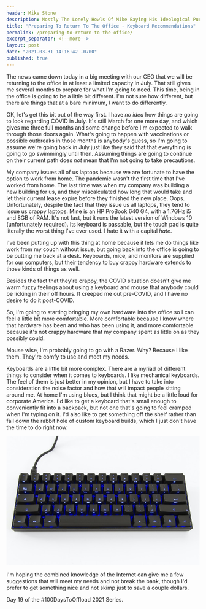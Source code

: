 ```yaml
---
header: Mike Stone
description: Mostly The Lonely Howls Of Mike Baying His Ideological Purity At The Moon
title: "Preparing To Return To The Office - Keyboard Recommendations"
permalink: /preparing-to-return-to-the-office/
excerpt_separator: <!--more-->
layout: post
date: "2021-03-31 14:16:42 -0700"
published: true
---
```


The news came down today in a big meeting with our CEO that we will be returning to the office in at least a limited capacity in July. That still gives me several months to prepare for what I'm going to need. This time, being in the office is going to be a little bit different. I'm not sure how different, but there are things that at a bare minimum, _I_ want to do differently.

<!--more-->

OK, let's get this bit out of the way first. I have _no idea_ how things are going to look regarding COVID in July. It's still March for one more day, and which gives me three full months and some change before I'm expected to walk through those doors again. What's going to happen with vaccinations or possible outbreaks in those months is anybody's guess, so I'm going to assume we're going back in July just like they said that that everything is going to go swimmingly until then. Assuming things are going to continue on their current path does _not_ mean that I'm not going to take precautions.

My company issues all of us laptops because we are fortunate to have the option to work from home. The pandemic wasn't the first time that I've worked from home. The last time was when my company was building a new building for us, and they miscalculated how long that would take and let their current lease expire before they finished the new place. Oops. Unfortunately, despite the fact that they issue us all laptops, they tend to issue us crappy laptops. Mine is an HP ProBook 640 G4, with a 1.7GHz i5 and 8GB of RAM. It's not fast, but it runs the latest version of Windows 10 (unfortunately required). Its keyboard is passable, but the touch pad is quite literally the worst thing I've ever used. I hate it with a capital _hate_.

I've been putting up with this thing at home because it lets me do things like work from my couch without issue, but going back into the office is going to be putting me back at a desk. Keyboards, mice, and monitors are supplied for our computers, but their tendency to buy crappy hardware extends to those kinds of things as well.

Besides the fact that they're crappy, the COVID situation doesn't give me warm fuzzy feelings about using a keyboard and mouse that anybody could be licking in their off hours. It creeped me out pre-COVID, and I have no desire to do it post-COVID.

So, I'm going to starting bringing my own hardware into the office so I can feel a little bit more comfortable. More comfortable because I know where that hardware has been and who has been using it, and more comfortable because it's not crappy hardware that my company spent as little on as they possibly could.

Mouse wise, I'm probably going to go with a Razer. Why? Because I like them. They're comfy to use and meet my needs.

Keyboards are a little bit more complex. There are a myriad of different things to consider when it comes to keyboards. I like mechanical keyboards. The feel of them is just better in my opinion, but I have to take into consideration the noise factor and how that will impact people sitting around me. At home I'm using blues, but I think that might be a little loud for corporate America. I'd like to get a keyboard that's small enough to conveniently fit into a backpack, but not one that's going to feel cramped when I'm typing on it. I'd also like to get something off the shelf rather than fall down the rabbit hole of custom keyboard builds, which I just don't have the time to do right now.

![Just for Reference](/assets/images/v60mini1.jpg)

I'm hoping the combined knowledge of the Internet can give me a few suggestions that will meet my needs and not break the bank, though I'd prefer to get something nice and not skimp just to save a couple dollars.

Day 19 of the #100DaysToOffload 2021 Series.
